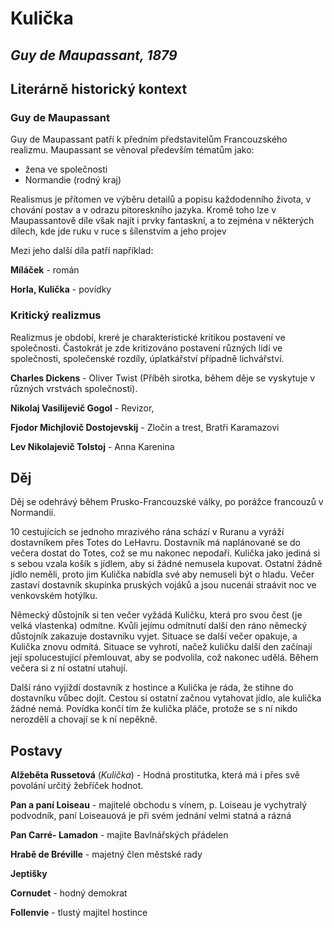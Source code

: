 # Kulička
## _Guy de Maupassant, 1879_

## Literárně historický kontext

### Guy de Maupassant

Guy de Maupassant patří k předním představitelům Francouzského realizmu. Maupassant se věnoval především tématům jako: 
* žena ve společnosti
* Normandie (rodný kraj)

Realismus je přítomen ve výběru detailů a popisu každodenního života, v chování postav a v odrazu pitoreskního jazyka. Kromě toho lze v Maupassantově díle však najít i prvky fantaskní, a to zejména v některých dílech, kde jde ruku v ruce s šílenstvím a jeho projev

 Mezi jeho další díla patří například:

__Míláček__ - román

__Horla, Kulička__ - povídky

### Kritický realizmus

Realizmus je období, kreré je charakteristické kritikou postavení ve společnosti. Častokrát je zde kritizováno postavení různých lidí ve společnosti, společenské rozdíly, úplatkářství případně lichvářství.

__Charles Dickens__ - Oliver Twist (Příběh sirotka, během děje se vyskytuje v různých vrstvách společnosti).

__Nikolaj Vasilijevič Gogol__ - Revizor, 

__Fjodor Michjlovič Dostojevskij__ - Zločin a trest, Bratři Karamazovi

__Lev Nikolajevič Tolstoj__ - Anna Karenina

## Děj 

Děj se odehrávý během Prusko-Francouzské války, po porážce francouzů v Normandii. 

10 cestujících se jednoho mrazivého rána schází v Ruranu a vyráží dostavníkem přes Totes do LeHavru. Dostavník má naplánované se do večera dostat do Totes, což se mu nakonec nepodaří. Kulička jako jediná si s sebou vzala košík s jídlem, aby si žádné nemusela kupovat. Ostatní žádně jídlo neměli, proto jim Kulička nabídla své aby nemuseli být o hladu. Večer zastaví dostavník skupinka pruských vojáků a jsou nucenái straávit noc ve venkovském hotýlku. 

Německý důstojník si ten večer vyžádá Kuličku, která pro svou čest (je velká vlastenka) odmítne. Kvůli jejímu odmítnutí další den ráno německý důstojník zakazuje  dostavníku vyjet. Situace se další večer opakuje, a Kulička znovu odmítá. Situace se vyhrotí, načež kuličku další den začínají její spolucestující přemlouvat, aby se podvolila, což nakonec udělá. Během večera si z ní ostatní utahují.

Další ráno vyjíždí dostavník z hostince a Kulička je ráda, že stihne do dostavníku vůbec dojít. Cestou si ostatní začnou vytahovat jídlo, ale kulička žádné nemá. Povídka končí tím že kulička pláče, protože se s ní nikdo nerozdělí a chovají se k ní nepěkně.

## Postavy 

__Alžeběta Russetová__ (_Kulička_) - Hodná prostitutka, která má i přes svě povolání určitý žebříček hodnot.

__Pan a paní Loiseau__ - majitelé obchodu s vínem, p. Loiseau je vychytralý podvodník, paní Loiseauová je při svém jednání velmi statná a rázná

__Pan Carré- Lamadon__ - majite Bavlnářských přádelen

__Hrabě de Bréville__ - majetný člen městské rady

__Jeptišky__ 

__Cornudet__ - hodný demokrat

__Follenvie__ - tlustý majitel hostince